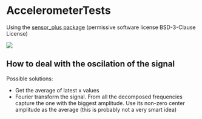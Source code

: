 # AccelerometerTests


Using the [sensor_plus package](https://pub.dev/packages/sensors_plus) (permissive software license BSD-3-Clause License)

<img src="demo.gif">



## How to deal with the oscilation of the signal

Possible solutions:

* Get the average of latest x values
* Fourier transform the signal. From all the decomposed frequencies capture the one with the biggest amplitude. Use its non-zero center amplitude as the average (this is probably not a very smart idea)
